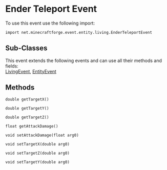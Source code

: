 # Ender Teleport Event

To use this event use the following import:
```groovy:no-line-numbers
import net.minecraftforge.event.entity.living.EnderTeleportEvent
```

## Sub-Classes
This event extends the following events and can use all their methods and fields: <br>
[LivingEvent](./living_event/index.md), [EntityEvent](./entity_event/index.md)

## Methods
```groovy:no-line-numbers
double getTargetX()
```

```groovy:no-line-numbers
double getTargetY()
```

```groovy:no-line-numbers
double getTargetZ()
```

```groovy:no-line-numbers
float getAttackDamage()
```

```groovy:no-line-numbers
void setAttackDamage(float arg0)
```

```groovy:no-line-numbers
void setTargetX(double arg0)
```

```groovy:no-line-numbers
void setTargetZ(double arg0)
```

```groovy:no-line-numbers
void setTargetY(double arg0)
```
